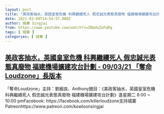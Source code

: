 ```yaml
---
layout: post
title: "美政客抽水，英國皇室危機 科興繼續死人 假忠誠光表態真廢物 福建機場擴建攻台計劃 - 09/03/21 「奪命Loudzone」長版本"
date: 2021-03-09T14:54:57.000Z
author: 城寨 Singjai
from: https://www.youtube.com/watch?v=ZNaduZaFqRg
tags: [ 城寨 ]
categories: [ 城寨 ]
---
```

<!--1615301697000-->
[美政客抽水，英國皇室危機 科興繼續死人 假忠誠光表態真廢物 福建機場擴建攻台計劃 - 09/03/21 「奪命Loudzone」長版本](https://www.youtube.com/watch?v=ZNaduZaFqRg)
------

<div>
「奪命Loudzone」主持：劉細良、Anthony題目：《美政客抽水，英國皇室危機 科興繼續死人 假忠誠光表態真廢物 福建機場擴建攻台計劃》逢星期二 8:00 ~ 10:00 pmFacebook: https://facebook.com/killerloudzone支持城寨Patreonhttps://www.patreon.com/kowloonsingjai
</div>
